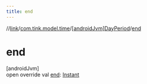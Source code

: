 ```yaml
---
title: end
---
```

//[link](../../../index.html)/[com.tink.model.time](../index.html)/[[androidJvm]DayPeriod](index.html)/[end](end.html)



# end



[androidJvm]\
open override val [end](end.html): [Instant](https://developer.android.com/reference/kotlin/java/time/Instant.html)




